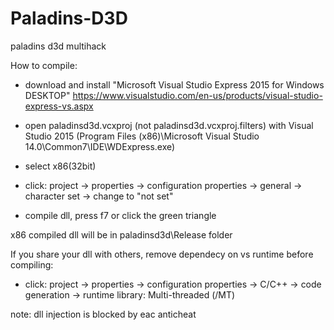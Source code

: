 # Paladins-D3D
paladins d3d multihack 

How to compile:
- download and install "Microsoft Visual Studio Express 2015 for Windows DESKTOP" https://www.visualstudio.com/en-us/products/visual-studio-express-vs.aspx

- open paladinsd3d.vcxproj (not paladinsd3d.vcxproj.filters) with Visual Studio 2015 (Program Files (x86)\Microsoft Visual Studio 14.0\Common7\IDE\WDExpress.exe)
- select x86(32bit) 
- click: project -> properties -> configuration properties -> general -> character set -> change to "not set"
- compile dll, press f7 or click the green triangle

x86 compiled dll will be in paladinsd3d\Release folder

If you share your dll with others, remove dependecy on vs runtime before compiling:
- click: project -> properties -> configuration properties -> C/C++ -> code generation -> runtime library: Multi-threaded (/MT)


note: dll injection is blocked by eac anticheat

